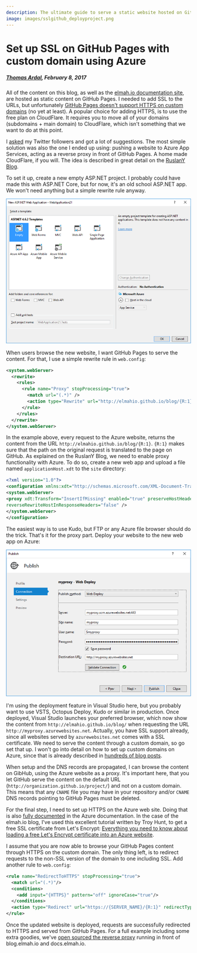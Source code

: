 ```yaml
---
description: The ultimate guide to serve a static website hosted on GitHub Pages through SSL and a custom domain. Requires nothing more than an empty Azure website.
image: images/sslgithub_deployproject.png
---
```


# Set up SSL on GitHub Pages with custom domain using Azure

##### [Thomas Ardal](http://elmah.io/about/), February 8, 2017

All of the content on this blog, as well as the [elmah.io documentation site](http://docs.elmah.io/), are hosted as static content on GitHub Pages. I needed to add SSL to the URLs, but unfortunately [GitHub Pages doesn't support HTTPS on custom domains](https://help.github.com/articles/securing-your-github-pages-site-with-https/) (no yet at least). A popular choice for adding HTTPS, is to use the free plan on CloudFlare. It requires you to move all of your domains (subdomains + main domain) to CloudFlare, which isn't something that we want to do at this point.

I [asked](https://twitter.com/ThomasArdal/status/817263651119738880) my Twitter followers and got a lot of suggestions. The most simple solution was also the one I ended up using: pushing a website to Azure App Services, acting as a reverse proxy in front of GitHub Pages. A home made CloudFlare, if you will. The idea is described in great detail on the [RuslanY Blog](http://ruslany.net/2014/05/using-azure-web-site-as-a-reverse-proxy/).

To set it up, create a new empty ASP.NET project. I probably could have made this with ASP.NET Core, but for now, it's an old school ASP.NET app. We won't need anything but a simple rewrite rule anyway.

![Create an empty ASP.NET project](images/sslgithub_createproject.png)

When users browse the new website, I want GitHub Pages to serve the content. For that, I use a simple rewrite rule in `web.config`:

```xml
<system.webServer>
  <rewrite>
    <rules>
      <rule name="Proxy" stopProcessing="true">
        <match url="(.*)" />
        <action type="Rewrite" url="http://elmahio.github.io/blog/{R:1}" />
      </rule>
    </rules>
  </rewrite>
</system.webServer>
```

In the example above, every request to the Azure website, returns the content from the URL `http://elmahio.github.io/blog/{R:1}`. `{R:1}` makes sure that the path on the original request is translated to the page on GitHub. As explained on the RuslanY Blog, we need to enable proxy functionality with Azure. To do so, create a new web app and upload a file named `applicationHost.xdt` to the `site` directory:

```xml
<?xml version="1.0"?>  
<configuration xmlns:xdt="http://schemas.microsoft.com/XML-Document-Transform">  
<system.webServer>  
<proxy xdt:Transform="InsertIfMissing" enabled="true" preserveHostHeader="false"  
reverseRewriteHostInResponseHeaders="false" />  
</system.webServer>  
</configuration>  
```

The easiest way is to use Kudo, but FTP or any Azure file browser should do the trick. That's it for the proxy part. Deploy your website to the new web app on Azure:

![Deploy project to Azure](images/sslgithub_deployproject.png)

I'm using the deployment feature in Visual Studio here, but you probably want to use VSTS, Octopus Deploy, Kudo or similar in production. Once deployed, Visual Studio launches your preferred browser, which now show the content from `http://elmahio.github.io/blog/` when requesting the URL `http://myproxy.azurewebsites.net`. Actually, you have SSL support already, since all websites served by `azurewebsites.net` comes with a SSL certificate. We need to serve the content through a custom domain, so go set that up. I won't go into detail on how to set up custom domains on Azure, since that is already described in [hundreds of blog posts](http://lmgtfy.com/?q=azure+website+custom+domain).

When setup and the DNS records are propagated, I can browse the content on GibHub, using the Azure website as a proxy. It's important here, that you let GitHub serve the content on the default URL (`http://organization.github.io/project/`) and not on a custom domain. This means that any `CNAME` file you may have in your repository and/or `CNAME` DNS records pointing to GitHub Pages must be deleted.

For the final step, I need to set up HTTPS on the Azure web site. Doing that is also [fully documented](https://docs.microsoft.com/en-us/azure/app-service-web/web-sites-configure-ssl-certificate) in the Azure documentation. In the case of the elmah.io blog, I've used this excellent tutorial written by Troy Hunt, to get a free SSL certificate from Let's Encrypt: [Everything you need to know about loading a free Let's Encrypt certificate into an Azure website](https://www.troyhunt.com/everything-you-need-to-know-about-loading-a-free-lets-encrypt-certificate-into-an-azure-website/).

I assume that you are now able to browse your GitHub Pages content through HTTPS on the custom domain. The only thing left, is to redirect requests to the non-SSL version of the domain to one including SSL. Add another rule to `web.config`:

```xml
<rule name="RedirectToHTTPS" stopProcessing="true">
  <match url="(.*)"/>
  <conditions>
    <add input="{HTTPS}" pattern="off" ignoreCase="true"/>
  </conditions>
  <action type="Redirect" url="https://{SERVER_NAME}/{R:1}" redirectType="Permanent"/>
</rule>
```

Once the updated website is deployed, requests are successfully redirected to HTTPS and served from GitHub Pages. For a full example including some extra goodies, we've [open sourced the reverse proxy](https://github.com/elmahio/Elmah.Io.ReverseProxy) running in front of blog.elmah.io and docs.elmah.io.